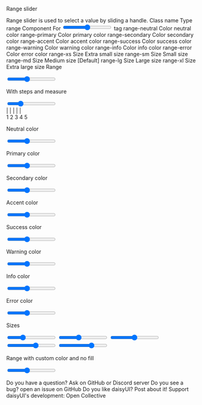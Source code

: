Range slider

Range slider is used to select a value by sliding a handle.
Class name
Type
range Component
For <input type="range"> tag
range-neutral
Color
neutral color
range-primary
Color
primary color
range-secondary
Color
secondary color
range-accent
Color
accent color
range-success
Color
success color
range-warning
Color
warning color
range-info
Color
info color
range-error
Color
error color
range-xs
Size
Extra small size
range-sm
Size
Small size
range-md
Size
Medium size [Default]
range-lg
Size
Large size
range-xl
Size
Extra large size
Range

<input type="range" min={0} max="100" value="40" className="range" />

With steps and measure

<div className="w-full max-w-xs">
  <input type="range" min={0} max="100" value="25" className="range" step="25" />
  <div className="flex justify-between px-2.5 mt-2 text-xs">
    <span>|</span>
    <span>|</span>
    <span>|</span>
    <span>|</span>
    <span>|</span>
  </div>
  <div className="flex justify-between px-2.5 mt-2 text-xs">
    <span>1</span>
    <span>2</span>
    <span>3</span>
    <span>4</span>
    <span>5</span>
  </div>
</div>

Neutral color

<input type="range" min={0} max="100" value="40" className="range range-neutral" />

Primary color

<input type="range" min={0} max="100" value="40" className="range range-primary" />

Secondary color

<input type="range" min={0} max="100" value="40" className="range range-secondary" />

Accent color

<input type="range" min={0} max="100" value="40" className="range range-accent" />

Success color

<input type="range" min={0} max="100" value="40" className="range range-success" />

Warning color

<input type="range" min={0} max="100" value="40" className="range range-warning" />

Info color

<input type="range" min={0} max="100" value="40" className="range range-info" />

Error color

<input type="range" min={0} max="100" value="40" className="range range-error" />

Sizes

<input type="range" min={0} max="100" value="30" className="range range-xs" />
<input type="range" min={0} max="100" value="40" className="range range-sm" />
<input type="range" min={0} max="100" value="50" className="range range-md" />
<input type="range" min={0} max="100" value="60" className="range range-lg" />
<input type="range" min={0} max="100" value="70" className="range range-xl" />

Range with custom color and no fill

<input type="range" min={0} max="100" value="40" 
  className="range text-blue-300 [--range-bg:orange] [--range-thumb:blue] [--range-fill:0]" />

Do you have a question? Ask on GitHub or Discord server
Do you see a bug? open an issue on GitHub
Do you like daisyUI? Post about it!
Support daisyUI's development: Open Collective
